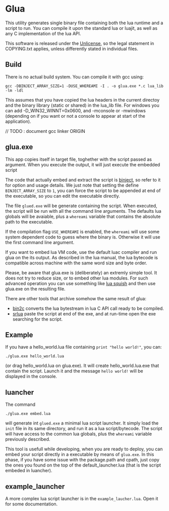 
Glua
=====

This utility generates single binary file containing both the lua runtime and a
script to run.  You can compile it upon the standard lua or luajit, as well as
any C implementation of the lua API.

This software is released under the [Unlicense](http://unlicense.org), so the
legal statement in COPYING.txt applies, unless differently stated in individual
files.

Build
------

There is no actual build system. You can compile it with gcc using:

```
gcc -DBINJECT_ARRAY_SIZE=1 -DUSE_WHEREAMI -I . -o glua.exe *.c lua_lib -lm -ldl
```

This assumes that you have copied the lua headers in the current directoy and
the binary library (static or shared) in the lua_lib file. For windows you can
add -D_WIN32_WINNT=0x0600, and -mconsole or -mwindows (depending on if you want
or not a console to appear at start of the application).

// TODO : document gcc linker ORIGIN

glua.exe
---------

This app copies itself in target file, toghether with the script passed as
argument. When you execute the output, it will just execute the embedded script

The code that actually embed and extract the script is
[binject](kttps://github.com/pocomane/binject), so refer to it for option and
usage details. We just note that setting the define `BINJECT_ARRAY_SIZE` to
`1`, you can force the script to be appended at end of the executable, so you
can edit the executable directly. 

The file `glued.exe` will be generate containing the script. When executed, the
script will be run with all the command line arguments. The defaults lua
globals will be avaiable, plus a `whereami` variable that contains the absolute
path to the executable.

If the compilation flag `USE_WHEREAMI` is enabled, the `whereami` will use some
system dependent code to guess where the binary is. Otherwise it will use the
first command line argument.

If you want to embed lua VM code, use the default luac compiler and run glua
on the its output. As described in the lua manual, the lua bytecode is
compatible across machine with the same word size and byte order.

Please, be aware that glua.exe is (deliberately) an extremly simple tool. It
does not try to reduce size, or to embed other lua modules. For such advanced
operation you can use something like [lua
squish](http://matthewwild.co.uk/projects/squish/home) and then use glua.exe
on the resulting file.

There are other tools that archive somehow the same result of glua:
- [bin2c](https://sourceforge.net/p/wxlua/svn/217/tree/trunk/wxLua/util/bin2c/bin2c.lua)
    converts the lua bytestream in lua C API call ready to be compiled.
- [srlua](http://webserver2.tecgraf.puc-rio.br/~lhf/ftp/lua/#srlua) paste the
    script at end of the exe, and at run-time open the exe searching for the
    script.

Example
--------

If you have a hello_world.lua file containing
`print "hello world!"`, you can:

```
./glua.exe hello_world.lua
```

(or drag hello_world.lua on glua.exe). It will create hello_world.lua.exe
that contain the script. Launch it and the message `hello world!` will be
displayed in the console.

luancher
---------

The command

```
./glua.exe embed.lua
```

will generate int `glued.exe` a minimal lua script launcher. It simply load the
`init` file in its same directory, and run it as a lua script/bytecode. The
script will have access to the common lua globals, plus the `whereami` variable
previously described.

This tool is usefull while developing, when you are ready to deploy, you can
embed your script directly in a executable by means of `glua.exe`. In this
phase, if you have some issue with the package.path and cpath, just copy the
ones you found on the top of the default_launcher.lua (that is the script
embeded in luancher).

example_launcher
-----------------

A more complex lua script launcher is in the `example_laucher.lua`. Open it for
some documentation.

